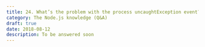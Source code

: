 ```yaml
---
title: 24. What’s the problem with the process uncaughtException event? How is it different than the exit event?
category: The Node.js knowledge (Q&A)
draft: true
date: 2018-08-12
description: To be answered soon
---
```

